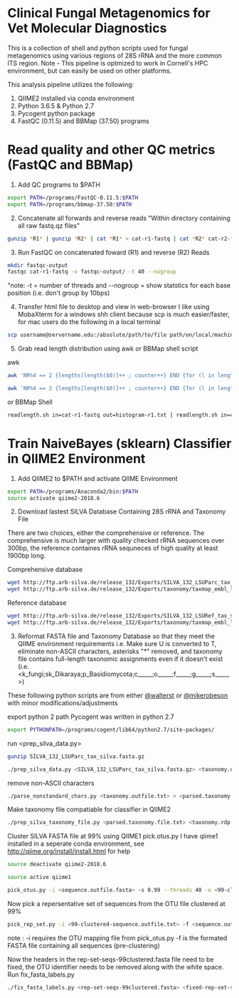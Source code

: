 # Clinical Fungal Metagenomics for Vet Molecular Diagnostics
This is a collection of shell and python scripts used for fungal metagenomics using various regions of 28S rRNA
and the more common ITS region. Note -  This pipeline is optmized to work in Cornell's HPC environment, but can
easily be used on other platforms.

This analysis pipeline utilizes the following:
1. QIIME2 installed via conda environment
2. Python 3.6.5 & Python 2.7
3. Pycogent python package
4. FastQC (0.11.5) and BBMap (37.50) programs

# Read quality and other QC metrics (FastQC and BBMap)
1. Add QC programs to $PATH

```bash
export PATH=/programs/FastQC-0.11.5:$PATH
export PATH=/programs/bbmap-37.50:$PATH
```
2. Concatenate all forwards and reverse reads
"Within directory containing all raw fastq.qz files" 
```bash
gunzip *R1* | gunzip *R2* | cat *R1* > cat-r1-fastq | cat *R2* cat-r2-fastq
```
3. Run FastQC on concatenated foward (R1) and reverse (R2) Reads
```bash
mkdir fastqc-output
fastqc cat-r1-fastq -o fastqc-output/ -t 40 --nogroup
```
 "note: -t = number of threads and --nogroup = show statstics for each base position (i.e. don't group by 10bps)
    
4. Transfer html file to desktop and view in web-browser
 I like using MobaXterm for a windows shh client because scp is much easier/faster, for mac users do the following in a local terminal
```bash
scp username@servername.edu:/absolute/path/to/file path/on/local/machine/
```
 
5. Grab read length distribution using awk or BBMap shell script

awk
```bash
awk 'NR%4 == 2 {lengths[length($0)]++ ; counter++} END {for (l in lengths) {print l, lengths[l]}; print "total reads: " counter}' cat-r1.fastq > readlength-r1.txt

awk 'NR%4 == 2 {lengths[length($0)]++ ; counter++} END {for (l in lengths) {print l, lengths[l]}; print "total reads: " counter}' cat-r2.fastq > readlength-r2.txt
```
or BBMap Shell
```bash
readlength.sh in=cat-r1-fastq out=histogram-r1.txt | readlength.sh in=cat-r2-fastq out=histogram-r2.txt
``` 

# Train NaiveBayes (sklearn) Classifier in QIIME2 Environment

1. Add QIIME2 to $PATH and activate QIIME Environment
```bash
export PATH=/programs/Anaconda2/bin:$PATH
source activate qiime2-2018.6 
```

2. Download lastest SILVA Database Containing 28S rRNA and Taxonomy File

 There are two choices, either the comprehensive or reference. The comprehensive is much larger with quality checked rRNA sequences over 300bp,
 the reference containes rRNA sequneces of high quality at least 1900bp long.  

Comprehensive database
```bash
wget http://ftp.arb-silva.de/release_132/Exports/SILVA_132_LSUParc_tax_silva.fasta.gz  
wget http://ftp.arb-silva.de/release_132/Exports/taxonomy/taxmap_embl_lsu_parc_132.txt.gz
```

Reference database
```bash
wget http://ftp.arb-silva.de/release_132/Exports/SILVA_132_LSURef_tax_silva.fasta.gz
wget http://ftp.arb-silva.de/release_132/Exports/taxonomy/taxmap_embl_lsu_parc_132.txt.gz
```

3. Reformat FASTA file and Taxonomy Database so that they meet the QIIME environment requirements 
 i.e. Make sure U is converted to T, eliminate non-ASCII characters, asterisks "*" removed, and taxonomy file contains full-length taxonomic assignments even if it doesn't exist (i.e. <k_fungi;sk_Dikaraya;p_Basidiomycota;c_____;o_____;f_____;g_____;s_____>)

These following python scripts are from either [@walterst](https://gist.github.com/walterst) or [@mikerobeson](https://github.com/mikerobeson/Misc_Code/tree/master/SILVA_to_RDP) with minor modifications/adjustments

export python 2 path Pycogent was written in python 2.7
```bash
export PYTHONPATH=/programs/cogent/lib64/python2.7/site-packages/
```

run <prep_silva_data.py>
```bash
gunzip SILVA_132_LSUParc_tax_silva.fasta.gz

./prep_silva_data.py <SILVA_132_LSUParc_tax_silva.fasta.gz> <taxonomy.outfile.txt> <sequence.outfile.fasta>
```

remove non-ASCII characters
```bash
./parse_nonstandard_chars.py <taxonomy.outfile.txt> > <parsed.taxonomy.file.txt>
```

Make taxonomy file compatiable for classifier in QIIME2
```bash
./prep_silva_taxonomy_file.py <parsed.taxonomy.file.txt> <taxonomy.rdp.outfile.txt>
```

Cluster SILVA FASTA file at 99% using QIIME1 pick.otus.py
 I have qiime1 installed in a seperate conda environment, see http://qiime.org/install/install.html for help
```bash
source deactivate qiime2-2018.6

source active qiime1

pick_otus.py -i <sequence.outfile.fasta> -s 0.99 --threads 40 -o <99-clustered-sequence.outfile>
```

Now pick a repersentative set of sequences from the OTU file clustered at 99%
```bash
pick_rep_set.py -i <99-clustered-sequence.outfile.txt> -f <sequence.outfile.fasta> -o <rep-set-seqs-99clustered.fasta>
```
note : -i requires the OTU mapping file from pick_otus.py -f is the formated FASTA file containing all sequences (pre-clustering)

Now the headers in the rep-set-seqs-99clustered.fasta file need to be fixed, the OTU identifier needs to be removed along with the white space.
Run fix_fasta_labels.py
```bash
./fix_fasta_labels.py <rep-set-seqs-99clustered.fasta> <fixed-rep-set-seqs-99clustered.fasta>
```


